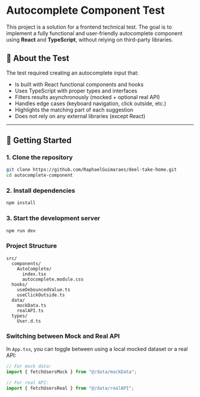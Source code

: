 # Autocomplete Component Test

This project is a solution for a frontend technical test. The goal is to implement a fully functional and user-friendly autocomplete component using **React** and **TypeScript**, without relying on third-party libraries.

## 📌 About the Test

The test required creating an autocomplete input that:

- Is built with React functional components and hooks
- Uses TypeScript with proper types and interfaces
- Filters results asynchronously (mocked + optional real API)
- Handles edge cases (keyboard navigation, click outside, etc.)
- Highlights the matching part of each suggestion
- Does not rely on any external libraries (except React)

---

## 🚀 Getting Started

### 1. Clone the repository

```bash
git clone https://github.com/RaphaelGuimaraes/deel-take-home.git
cd autocomplete-component
```

### 2. Install dependencies

```bash
npm install
```

### 3. Start the development server

```bash
npm run dev
```

### Project Structure

```
src/
  components/
    AutoComplete/
      index.tsx
      autocomplete.module.css
  hooks/
    useDebouncedValue.ts
    useClickOutside.ts
  data/
    mockData.ts
    realAPI.ts
  types/
    User.d.ts
```

### Switching between Mock and Real API

In `App.tsx`, you can toggle between using a local mocked dataset or a real API:

```ts
// For mock data:
import { fetchUsersMock } from "@/data/mockData";

// For real API:
import { fetchUsersReal } from "@/data/realAPI";
```
